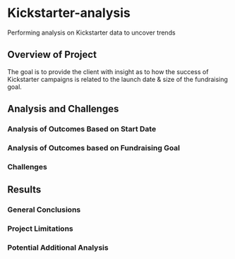 # Kickstarter-analysis
Performing analysis on Kickstarter data to uncover trends

## Overview of Project
The goal is to provide the client with insight as to how the success of Kickstarter campaigns is related to the launch date & size of the fundraising goal.

## Analysis and Challenges
### Analysis of Outcomes Based on Start Date

### Analysis of Outcomes based on Fundraising Goal

### Challenges

## Results
### General Conclusions

### Project Limitations

### Potential Additional Analysis
